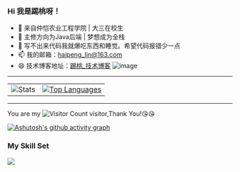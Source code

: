 ### Hi 我是踢桃呀！
- 👀 来自仲恺农业工程学院 | 大三在校生
- 🌱 主修方向为Java后端 | 梦想成为全栈
- 👊 写不出来代码我就爆吃东西和睡觉。希望代码报错少一点
- 📫 我的邮箱：haipeng_lin@163.com
- 😄 技术博客地址：[踢桃_技术博客](https://haipeng-lin.blog.csdn.net/)
![image](https://github.com/haipeng-lin/haipeng-lin/assets/170423484/2ae53f27-2fb8-41cd-ae83-20a5f5fb121b)

---

<table style="border-collapse: collapse;">
  <tr>
    <td style="border: none;">
      <img src="https://github-readme-stats.vercel.app/api?username=haipeng-lin&show_icons=true&theme=cobalt" alt="Stats">
    </td>
    <td style="border: none;">
      <a href="https://github.com/anuraghazra/github-readme-stats">
        <img src="https://github-readme-stats.vercel.app/api/top-langs/?username=haipeng-lin&layout=compact" alt="Top Languages">
      </a>
    </td>
  </tr>
</table>


---
You are my ![Visitor Count](https://profile-counter.glitch.me/haipeng-lin/count.svg) visitor,Thank You!:kissing_heart::kissing_heart:

[![Ashutosh's github activity graph](https://github-readme-activity-graph.vercel.app/graph?username=haipeng-lin&theme=dracula)](https://github.com/ashutosh00710/github-readme-activity-graph)

### My Skill Set

![](https://img.shields.io/badge/Java-ED8B00?style=for-the-badge&logo=openjdk&logoColor=white)

